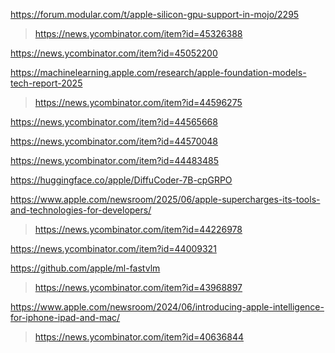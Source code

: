 https://forum.modular.com/t/apple-silicon-gpu-support-in-mojo/2295
> https://news.ycombinator.com/item?id=45326388

https://news.ycombinator.com/item?id=45052200

https://machinelearning.apple.com/research/apple-foundation-models-tech-report-2025
>  https://news.ycombinator.com/item?id=44596275

https://news.ycombinator.com/item?id=44565668

https://news.ycombinator.com/item?id=44570048

https://news.ycombinator.com/item?id=44483485

https://huggingface.co/apple/DiffuCoder-7B-cpGRPO

https://www.apple.com/newsroom/2025/06/apple-supercharges-its-tools-and-technologies-for-developers/
> https://news.ycombinator.com/item?id=44226978

https://news.ycombinator.com/item?id=44009321

https://github.com/apple/ml-fastvlm
> https://news.ycombinator.com/item?id=43968897

https://www.apple.com/newsroom/2024/06/introducing-apple-intelligence-for-iphone-ipad-and-mac/
> https://news.ycombinator.com/item?id=40636844